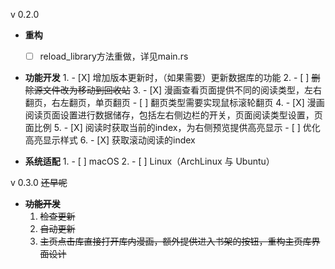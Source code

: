 v 0.2.0

* **重构**
    - [ ] reload_library方法重做，详见main.rs

* **功能开发**
    1.
        - [X] 增加版本更新时，（如果需要）更新数据库的功能
    2.
        - [ ] ~~删除源文件改为移动到回收站~~
    3.
        - [X] 漫画查看页面提供不同的阅读类型，左右翻页，右左翻页，单页翻页
        - [ ] 翻页类型需要实现鼠标滚轮翻页
    4.
        - [X] 漫画阅读页面设置进行数据储存，包括左右侧边栏的开关，页面阅读类型设置，页面比例
    5.
        - [X] 阅读时获取当前的index，为右侧预览提供高亮显示
        - [ ] 优化高亮显示样式
    6.
        - [X] 获取滚动阅读的index

* **系统适配**
    1.
        - [ ] macOS
    2.
        - [ ] Linux（ArchLinux 与 Ubuntu）

v 0.3.0
~~还早呢~~

* **~~功能开发~~**
    1. ~~检查更新~~
    2. ~~自动更新~~
    3. ~~主页点击库直接打开库内漫画，额外提供进入书架的按钮，重构主页库界面设计~~
